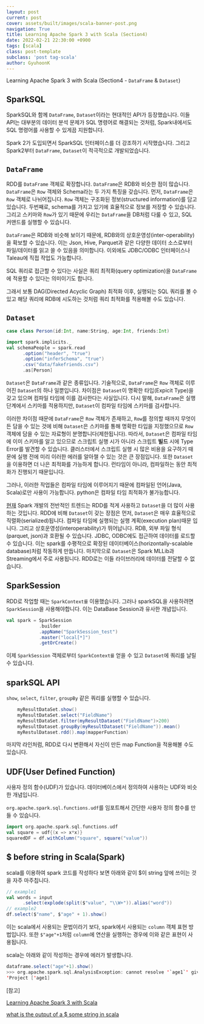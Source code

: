 ```yaml
---
layout: post
current: post
cover: assets/built/images/scala-banner-post.png
navigation: True
title: Learning Apache Spark 3 with Scala (Section4)
date: 2022-02-21 22:30:00 +0900
tags: [scala]
class: post-template
subclass: 'post tag-scala'
author: GyuhoonK
---
```


Learning Apache Spark 3 with Scala (Section4 - ``DataFrame`` & `Dataset`)



## SparkSQL

SparkSQL와 함께 `DataFrame`, `Dataset`이라는 현대적인 API가 등장했습니다. 이들 API는 대부분의 데이터 분석 문제가 SQL 명령어로 해결되는 것처럼, Spark내에서도 SQL 명령어를 사용할 수 있게끔 지원합니다. 

Spark 2가 도입되면서 SparkSQL 인터페이스를 더 강조하기 시작했습니다. 그리고 Spark2부터  `DataFrame`, `Dataset`이 적극적으로 개발되었습니다.

## `DataFrame`

RDD를 `DataFrame` 객체로 확장합니다. `DataFrame`은 RDB와 비슷한 점이 많습니다. `DataFrame`은 `Row` 객체와 Schema라는 두 가지 특징을 갖습니다.  먼저, `DataFrame`은 `Row` 객체로 나뉘어집니다. `Row` 객체는 구조화된 정보(structured information)를 담고 있습니다. 두번째로, schema를 가지고 있기에 효율적으로 정보를 저장할 수 있습니다. 그리고 스키마와 `Row`가 있기 때문에 우리는 `DataFrame`을 DB처럼 다룰 수 있고, SQL 커맨드를 실행할 수 있습니다. 

`DataFrame`은 RDB와 비슷해 보이기 때문에, RDB와의 상호운영성(inter-operability)을 확보할 수 있습니다. 이는 Json, Hive, Parquet과 같은 다양한 데이터 소스로부터 파일/데이터를 읽고 쓸 수 있음을 의미합니다. 이외에도 JDBC/ODBC 인터페이스나 Taleau에 직접 작업도 가능합니다.

SQL 쿼리로 접근할 수 있다는 사실은 쿼리 최적화(query optimization)을 `DataFrame`에 적용할 수 있다는 의미이기도 합니다.

그래서 보통 DAG(Directed Acyclic Graph) 최적화 이후, 실행되는 SQL 쿼리를 볼 수 있고 해당 쿼리에 RDB에 시도하는 것처럼 쿼리 최적화를 적용해볼 수도 있습니다.

##  `Dataset`

```scala
case class Person(id:Int, name:String, age:Int, friends:Int)

import spark.implicits._
val schemaPeople = spark.read
      .option("header", "true")
      .option("inferSchema", "true")
      .csv("data/fakefriends.csv")
      .as[Person]
```



`Dataset`은 `DataFrame`과 같은 종류입니다. 기술적으로, `DataFrame`은 `Row` 객체로 이루어진 `Dataset`의 하나 일뿐입니다. 차이점은 `Dataset`이 명확한 타입(Expicit Type)을 갖고 있으며 컴파일 타임에 이를 검사한다는 사실입니다. 다시 말해, `DataFrame`은 실행 단계에서 스키마를 적용하지만, `Dataset`이 컴파일 타임에 스키마를 검사합니다.

이러한 차이점 때문에 `DataFrame`은 `Row` 객체가 존재하고, `Row`를 정의할 때까지 무엇이든 담을 수 있는 것에 비해 `Dataset`은 스키마를 통해 명확한 타입을 지정했으므로 `Row` 객체에 담을 수 있는 자료형이 분명합니다(제한됩니다). 따라서, `Dataset`은 컴파일 타임에 이미 스키마를 알고 있으므로 스크립트 실행 시가 아니라 스크립트 **빌드** 시에 Type Error를 발견할 수 있습니다. 클러스터에서 스크립트 실행 시 많은 비용을 요구하기 때문에 실행 전에 미리 이러한 에러를 알아챌 수 있는 것은 큰 장점입니다. 또한 `Dataset`을 이용하면 더 나은 최적화를 가능하게 합니다. 런타임이 아니라, 컴파일하는 동안 최적화가 진행되기 때문입니다.

그러나, 이러한 작업들은 컴파일 타임에 이루어지기 때문에 컴파일된 언어(Java, Scala)로만 사용이 가능합니다. python은 컴파일 타임 최적화가 불가능합니다.

[현재]() Spark 개발의 전반적인 트렌드는 RDD를 적게 사용하고 `Dataset`을 더 많이 사용하는 것입니다. RDD에 비해 `Dataset`이 갖는 장점은 먼저, `Dataset`은 매우 효율적으로 직렬화(serialized)됩니다. 컴파일 타임에 실행되는 실행 계획(execution plan)때문 입니다. 그리고 상호운영성(interoperability)가 뛰어납니다. RDB, 외부 파일 형식(parquet, json)과 호환될 수 있습니다. JDBC, ODBC에도 접근하여 데이터를 로드할 수 있습니다. 이는 spark를 수평적으로 확장된 데이터베이스(horizontally-scalable database)처럼 작동하게 만듭니다. 마지막으로 `Dataset`은 Spark MLLib과 Streaming에서 주로 사용됩니다. RDD로는 이들 라이브러리에 데이터를 전달할 수 없습니다.

## SparkSession

RDD로 작업할 때는 `SparkContext를` 이용했습니다. 그러나 sparkSQL을 사용하려면 `SparkSession`을 사용해야합니다. 이는 DataBase Session과 유사한 개념입니다.

```scala
val spark = SparkSession
            .builder
            .appName("SparkSession_test")
            .master("local[*]")
            .getOrCreate()
```

이제 `SparkSession` 객체로부터 `SparkContext를` 얻을 수 있고 `Dataset`에 쿼리를 날릴 수 있습니다.

## sparkSQL API

`show`, `select`, `filter`, `groupBy` 같은 쿼리를 실행할 수 있습니다.

```scala
	myResultDataSet.show()
	myResultDataSet.select("FieldName")
	myResultDataSet.filter(myResultDataset("FieldName")>200)
	myResultDataset.groupBy(myResultDataset("FieldName")).mean()
	myRestulDataset.rdd().map(mapperFunction)
```

마지막 라인처럼,  RDD로 다시 변환해서 자신이 만든 map Function을 적용해볼 수도 있습니다.

## UDF(User Defined Function)

사용자 정의 함수(UDF)가 있습니다. 데이터베이스에서 정의하여 사용하는 UDF와 비슷한 개념입니다.

`org.apache.spark.sql.functions.udf`를 임포트해서 간단한 사용자 정의 함수를 만들 수 있습니다.

```scala
import org.apache.spark.sql.functions.udf
val square = udf{(x => x*x)}
squaredDF = df.withColumn("square", square("value"))
```

## $ before string in Scala(Spark)

scala를 이용하여 spark 코드를 작성하다 보면 아래와 같이 $이 string 앞에 쓰이는 것을 자주 마주칩니다.

```scala
// example1
val words = input
      .select(explode(split($"value", "\\W+")).alias("word"))
// example2
df.select($"name", $"age" + 1).show()
```

이는 scala에서 사용되는 문법이라기 보다, spark에서 사용되는 `column` 객체 표현 방법입니다. 또한 `$"age"+1`처럼 `column`에 연산을 실행하는 경우에 이와 같은 표현이 사용됩니다. 

scala는 아래와 같이 작성하는 경우에 에러가 발생합니다.

```scala
dataframe.select("age"+1).show()
>>> org.apache.spark.sql.AnalysisException: cannot resolve '`age1`' given input columns: [age, name];;
'Project ['age1]
```

[참고]

[Learning Apache Spark 3 with Scala](https://www.udemy.com/course/best-scala-apache-spark/)

[what is the output of a $ some string in scala](https://stackoverflow.com/questions/42427388/what-is-the-output-of-a-some-string-in-scala)
